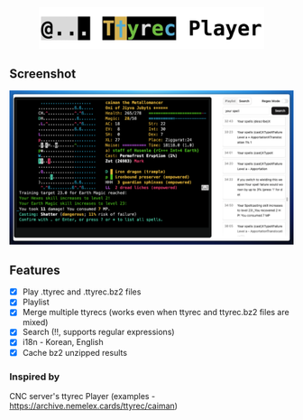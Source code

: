 <div align="center">
  <img width="400" src="./logo.png" alt="Ttyrec Player" />
</div>

## Screenshot

<div align="center">
  <img src="./screenshot.png" alt="Ttyrec Player" />
</div>

## Features

- [x] Play .ttyrec and .ttyrec.bz2 files
- [x] Playlist
- [x] Merge multiple ttyrecs (works even when ttyrec and ttyrec.bz2 files are mixed)
- [x] Search (!!, supports regular expressions)
- [x] i18n - Korean, English
- [x] Cache bz2 unzipped results

### Inspired by

CNC server's ttyrec Player (examples - https://archive.nemelex.cards/ttyrec/caiman)
